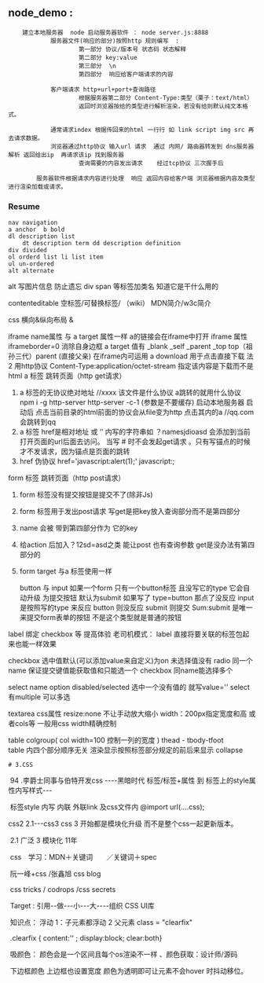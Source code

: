 ## node_demo :

		建立本地服务器  node 启动服务器软件 ： node server.js:8888
 				服务器文件(响应的部分)按照http 规则编写  :
						第一部分 协议/版本号 状态码 状态解释
	 					第二部分 key:value
						第三部分  \n
						第四部分  响应给客户端请求的内容

				客户端请求 http+url+port+查询路径 	
						根据服务器第二部分 Content-Type:类型（栗子：text/html）
						返回时浏览器按给的类型进行解析渲染，若没有给则默认纯文本格式。

 				通常请求index 根据传回来的html 一行行 如 link script img src 再去请求数据。	
				浏览器通过http协议 输入url 请求  通过 内网/ 路由器转发到 dns服务器解析 返回给出ip  再请求该ip 找到服务器
						查询需要的内容发出请求    经过tcp协议 三次握手后

			服务器软件根据请求内容进行处理  响应 返回内容给客户端 浏览器根据内容及类型进行渲染加载或请求。

### Resume
 	nav navigation 
 	a anchor  b bold 
    dl description list 
    	dt description term dd description definition
    div divided 
    ol orderd list li list item
    ul un-ordered
    alt alternate

 alt 写图片信息 防止遗忘
 div span 等标签加类名 知道它是干什么用的


 contenteditable
  空标签/可替换标签/  （wiki） MDN简介/w3c简介

  css  横向&纵向布局
  &amp;

  iframe  name属性 与 a target 属性一样  a的链接会在iframe中打开
  iframe 属性 iframeborder=0  消除自身边框
  a  target 值有 _blank _self _parent  _top   top（祖孙三代）parent (直接父亲) 在iframe内可运用
  a download 用于点击直接下载  法2 用http协议 Content-Type:application/octet-stream 指定该内容是下载而不是html
 a 标签 跳转页面（http  get请求）
1. a 标签的无协议绝对地址 //xxxx     该文件是什么协议 a跳转的就用什么协议
    npm i -g http-server    http-server -c-1 (参数是不要缓存) 
    		启动本地服务器  启动后 点击当前目录的html前面的协议会从file变为http  点击其内的a //qq.com 会跳转到qq
2. a 标签 href是相对地址 或 ‘’ 内写的字符串如 ？namesjdioasd 会添加到当前打开页面的url后面去访问。 
   当写 # 时不会发起get请求 。只有写锚点的时候才不发请求，因为锚点是页面的跳转
3. href  伪协议  href='javascript:alert(1);'   javascript:;

  form 标签 跳转页面（http  post请求）
  1. form 标签没有提交按钮是提交不了(除非Js)
  2. form 标签用于发出post请求    写get是把key放入查询部分而不是第四部分
  3. name 会被 带到第四部分作为 它的key
  4. 给action 后加入？12sd=asd之类 能让post 也有查询参数  get是没办法有第四部分的
  5. form target 与a 标签使用一样

		button  与 input 
如果一个form 只有一个button标签 且没写它的type
	它会自动升级 为提交按钮 默认为submit
	如果写了 type=button 那点了没反应
input 是按照写的type 来反应 button 则没反应 submit 则提交
	 	Sum:submit 是唯一来提交form表单的按钮 不是这个类型就是普通的按钮

 label 绑定 checkbox 等 提高体验
 老司机模式： label 直接将要关联的标签包起来也能一样效果

 checkbox 选中值默认(可以添加value来自定义)为on 未选择值没有 
 radio  同一个name 保证提交键值能获取值和只能选一个  checkbox 同name能选择多个

 select name  option disabled/selected  选中一个没有值的 就写value=''
 select 有multiple 可以多选

 textarea  css属性 resize:none 不让手动放大缩小  width：200px指定宽度和高 或者cols等 一般用css width精确控制

 table   colgroup( col width=100 控制一列的宽度 ) thead - tbody-tfoot  
 		table 内四个部分顺序无关 渲染显示按照标签部分规定的前后来显示
 collapse 



	# 3.CSS

​	94 .李爵士同事与伯特开发css   ----黑暗时代 标签/标签+属性 到 标签上的style属性内写样式---

​	标签style 内写 内联   外联link   及css文件内 @import  url(....css);

css2 2.1---css3   css 3 开始都是模块化升级  而不是整个css一起更新版本。

​	2.1 广泛  3 模块化  11年  

​	css　学习：MDN＋关键词　　／关键词＋spec   

​			 阮一峰+css /张鑫旭 css blog   

​			css  tricks  / codrops    /css secrets   

​    Target  :   引用--做---小---大----组织 CSS UI库

​	 知识点：  浮动  1：子元素都浮动  2 父元素 class = "clearfix"    

​		.clearfix { content:'' ; display:block; clear:both}

​		吸颜色： 颜色会是一个区间且每个os渲染不一样   、颜色获取：设计师/源码

​		下边框颜色  上边框也设置宽度 颜色为透明即可让元素不会hover 时抖动移位。



